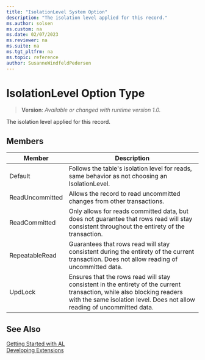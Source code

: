 ```yaml
---
title: "IsolationLevel System Option"
description: "The isolation level applied for this record."
ms.author: solsen
ms.custom: na
ms.date: 02/07/2023
ms.reviewer: na
ms.suite: na
ms.tgt_pltfrm: na
ms.topic: reference
author: SusanneWindfeldPedersen
---
```

[//]: # (START>DO_NOT_EDIT)
[//]: # (IMPORTANT:Do not edit any of the content between here and the END>DO_NOT_EDIT.)
[//]: # (Any modifications should be made in the .xml files in the ModernDev repo.)
# IsolationLevel Option Type
> **Version**: _Available or changed with runtime version 1.0._

The isolation level applied for this record.

## Members
|  Member  |  Description  |
|----------------|---------------|
|Default|Follows the table's isolation level for reads, same behavior as not choosing an IsolationLevel.|
|ReadUncommitted|Allows the record to read uncommitted changes from other transactions.|
|ReadCommitted|Only allows for reads committed data, but does not guarantee that rows read will stay consistent throughout the entirety of the transaction.|
|RepeatableRead|Guarantees that rows read will stay consistent during the entirety of the current transaction. Does not allow reading of uncommitted data.|
|UpdLock|Ensures that the rows read will stay consistent in the entirety of the current transaction, while also blocking readers with the same isolation level. Does not allow reading of uncommitted data.|

[//]: # (IMPORTANT: END>DO_NOT_EDIT)
## See Also  
[Getting Started with AL](../devenv-get-started.md)  
[Developing Extensions](../devenv-dev-overview.md)  
